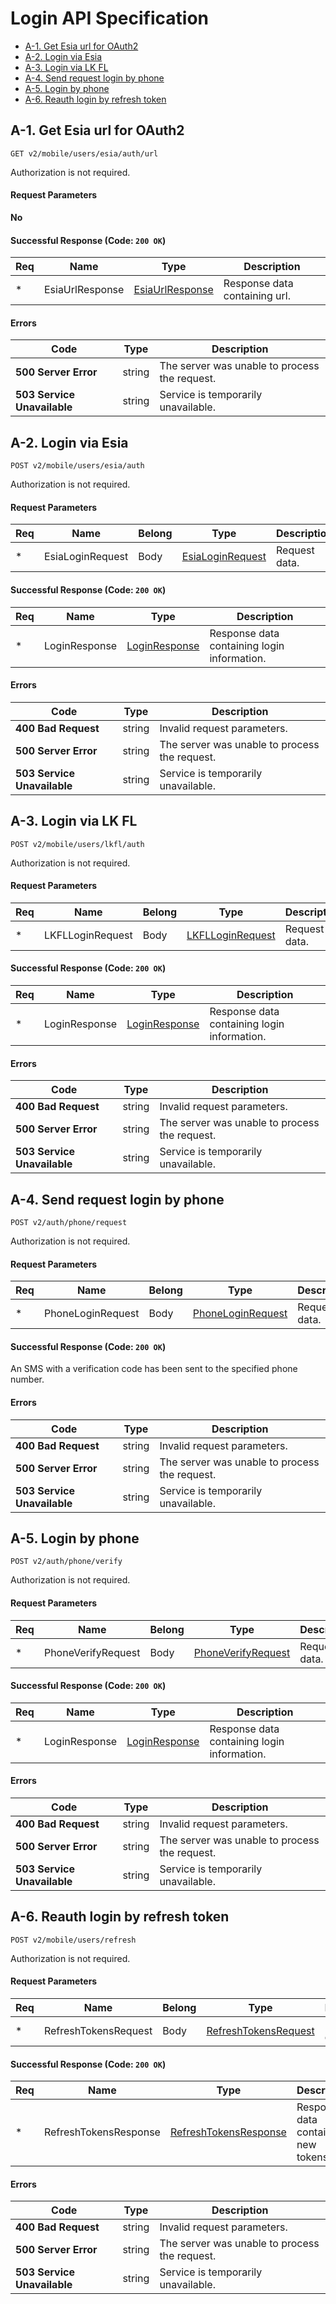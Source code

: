 # Login API Specification

- [A-1. Get Esia url for OAuth2](#a-1-get-esia-url-for-oauth2)
- [A-2. Login via Esia](#a-2-login-via-esia)
- [A-3. Login via LK FL](#a-3-login-via-lk-fl)
- [A-4. Send request login by phone](#a-4-send-request-login-by-phone)
- [A-5. Login by phone](#a-5-login-by-phone)
- [A-6. Reauth login by refresh token](#a-6-reauth-login-by-refresh-token)

## **A-1. Get Esia url for OAuth2**

`GET v2/mobile/users/esia/auth/url`

Authorization is not required.

#### **Request Parameters**

**No**

#### Successful Response (Code: `200 OK`)

| Req | Name            | Type                                               | Description                   |
| --- | --------------- | -------------------------------------------------- | ----------------------------- |
| \*  | EsiaUrlResponse | [EsiaUrlResponse](./data-model.md#EsiaUrlResponse) | Response data containing url. |

#### **Errors**

| Code                        | Type   | Description                                   |
| --------------------------- | ------ | --------------------------------------------- |
| **500 Server Error**        | string | The server was unable to process the request. |
| **503 Service Unavailable** | string | Service is temporarily unavailable.           |

## **A-2. Login via Esia**

`POST v2/mobile/users/esia/auth`

Authorization is not required.

#### **Request Parameters**

| Req | Name             | Belong | Type                                                 | Description   |
| --- | ---------------- | ------ | ---------------------------------------------------- | ------------- |
| \*  | EsiaLoginRequest | Body   | [EsiaLoginRequest](./data-model.md#EsiaLoginRequest) | Request data. |

#### Successful Response (Code: `200 OK`)

| Req | Name          | Type                                           | Description                                 |
| --- | ------------- | ---------------------------------------------- | ------------------------------------------- |
| \*  | LoginResponse | [LoginResponse](./data-model.md#LoginResponse) | Response data containing login information. |

#### **Errors**

| Code                        | Type   | Description                                   |
| --------------------------- | ------ | --------------------------------------------- |
| **400 Bad Request**         | string | Invalid request parameters.                   |
| **500 Server Error**        | string | The server was unable to process the request. |
| **503 Service Unavailable** | string | Service is temporarily unavailable.           |

## **A-3. Login via LK FL**

`POST v2/mobile/users/lkfl/auth`

Authorization is not required.

#### **Request Parameters**

| Req | Name           | Belong | Type                                             | Description   |
| --- | -------------- | ------ | ------------------------------------------------ | ------------- |
| \*  | LKFLLoginRequest | Body   | [LKFLLoginRequest](./data-model.md#LKFLLoginRequest) | Request data. |

#### Successful Response (Code: `200 OK`)

| Req | Name          | Type                                           | Description                                 |
| --- | ------------- | ---------------------------------------------- | ------------------------------------------- |
| \*  | LoginResponse | [LoginResponse](./data-model.md#LoginResponse) | Response data containing login information. |

#### **Errors**

| Code                        | Type   | Description                                   |
| --------------------------- | ------ | --------------------------------------------- |
| **400 Bad Request**         | string | Invalid request parameters.                   |
| **500 Server Error**        | string | The server was unable to process the request. |
| **503 Service Unavailable** | string | Service is temporarily unavailable.           |

## **A-4. Send request login by phone**

`POST v2/auth/phone/request`

Authorization is not required.

#### **Request Parameters**

| Req | Name              | Belong | Type                                                   | Description   |
| --- | ----------------- | ------ | ------------------------------------------------------ | ------------- |
| \*  | PhoneLoginRequest | Body   | [PhoneLoginRequest](./data-model.md#PhoneLoginRequest) | Request data. |

#### Successful Response (Code: `200 OK`)

An SMS with a verification code has been sent to the specified phone number.

#### **Errors**

| Code                        | Type   | Description                                   |
| --------------------------- | ------ | --------------------------------------------- |
| **400 Bad Request**         | string | Invalid request parameters.                   |
| **500 Server Error**        | string | The server was unable to process the request. |
| **503 Service Unavailable** | string | Service is temporarily unavailable.           |

## **A-5. Login by phone**

`POST v2/auth/phone/verify`

Authorization is not required.

#### **Request Parameters**

| Req | Name               | Belong | Type                                                     | Description   |
| --- | ------------------ | ------ | -------------------------------------------------------- | ------------- |
| \*  | PhoneVerifyRequest | Body   | [PhoneVerifyRequest](./data-model.md#PhoneVerifyRequest) | Request data. |

#### Successful Response (Code: `200 OK`)

| Req | Name          | Type                                           | Description                                 |
| --- | ------------- | ---------------------------------------------- | ------------------------------------------- |
| \*  | LoginResponse | [LoginResponse](./data-model.md#LoginResponse) | Response data containing login information. |

#### **Errors**

| Code                        | Type   | Description                                   |
| --------------------------- | ------ | --------------------------------------------- |
| **400 Bad Request**         | string | Invalid request parameters.                   |
| **500 Server Error**        | string | The server was unable to process the request. |
| **503 Service Unavailable** | string | Service is temporarily unavailable.           |

## **A-6. Reauth login by refresh token**

`POST v2/mobile/users/refresh`

Authorization is not required.

#### **Request Parameters**

| Req | Name                 | Belong | Type                                                         | Description   |
| --- | -------------------- | ------ | ------------------------------------------------------------ | ------------- |
| \*  | RefreshTokensRequest | Body   | [RefreshTokensRequest](./data-model.md#RefreshTokensRequest) | Request data. |

#### Successful Response (Code: `200 OK`)

| Req | Name                  | Type                                                           | Description                          |
| --- | --------------------- | -------------------------------------------------------------- | ------------------------------------ |
| \*  | RefreshTokensResponse | [RefreshTokensResponse](./data-model.md#RefreshTokensResponse) | Response data containing new tokens. |

#### **Errors**

| Code                        | Type   | Description                                   |
| --------------------------- | ------ | --------------------------------------------- |
| **400 Bad Request**         | string | Invalid request parameters.                   |
| **500 Server Error**        | string | The server was unable to process the request. |
| **503 Service Unavailable** | string | Service is temporarily unavailable.           |
